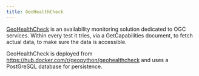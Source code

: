 ```yaml
---
title: GeoHealthCheck
---
```


[GeoHealthCheck](https://geohealthcheck.org/) is an availability monitoring solution dedicated to OGC services. Within every test it tries, via a GetCapabilities document, to fetch actual data, to make sure the data is  accessible.

GeoHealthCheck is deployed from https://hub.docker.com/r/geopython/geohealthcheck and uses a PostGreSQL database for persistence.
